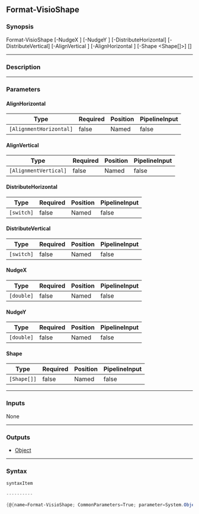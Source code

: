 Format-VisioShape
-----------------

### Synopsis

Format-VisioShape [-NudgeX <double>] [-NudgeY <double>] [-DistributeHorizontal] [-DistributeVertical] [-AlignVertical <AlignmentVertical>] [-AlignHorizontal <AlignmentHorizontal>] [-Shape <Shape[]>] [<CommonParameters>]

---

### Description

---

### Parameters
#### **AlignHorizontal**

|Type                   |Required|Position|PipelineInput|
|-----------------------|--------|--------|-------------|
|`[AlignmentHorizontal]`|false   |Named   |false        |

#### **AlignVertical**

|Type                 |Required|Position|PipelineInput|
|---------------------|--------|--------|-------------|
|`[AlignmentVertical]`|false   |Named   |false        |

#### **DistributeHorizontal**

|Type      |Required|Position|PipelineInput|
|----------|--------|--------|-------------|
|`[switch]`|false   |Named   |false        |

#### **DistributeVertical**

|Type      |Required|Position|PipelineInput|
|----------|--------|--------|-------------|
|`[switch]`|false   |Named   |false        |

#### **NudgeX**

|Type      |Required|Position|PipelineInput|
|----------|--------|--------|-------------|
|`[double]`|false   |Named   |false        |

#### **NudgeY**

|Type      |Required|Position|PipelineInput|
|----------|--------|--------|-------------|
|`[double]`|false   |Named   |false        |

#### **Shape**

|Type       |Required|Position|PipelineInput|
|-----------|--------|--------|-------------|
|`[Shape[]]`|false   |Named   |false        |

---

### Inputs
None

---

### Outputs
* [Object](https://learn.microsoft.com/en-us/dotnet/api/System.Object)

---

### Syntax
```PowerShell
syntaxItem
```
```PowerShell
----------
```
```PowerShell
{@{name=Format-VisioShape; CommonParameters=True; parameter=System.Object[]}}
```
